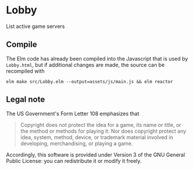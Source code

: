 # Lobby
List active game servers

## Compile
The Elm code has already been compiled into the Javascript that is used by `Lobby.html`, but if additional changes are made, the source can be recompiled with

```elm make src/Lobby.elm --output=assets/js/main.js && elm reactor```

## Legal note
The US Government's Form Letter 108 emphasizes that
> Copyright does not protect the idea for a game, its name or title, or the method or methods for playing it. Nor does copyright protect any idea, system, method, device, or trademark ma­terial involved in developing, merchandising, or playing a game. 

Accordingly, this software is provided under Version 3 of the GNU General Public License: you can redistribute it or modify it freely.